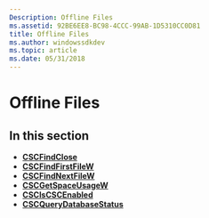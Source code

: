 ```yaml
---
Description: Offline Files
ms.assetid: 92BE6EE8-BC98-4CCC-99AB-1D5310CC0D81
title: Offline Files
ms.author: windowssdkdev
ms.topic: article
ms.date: 05/31/2018
---
```


# Offline Files

## In this section

-   [**CSCFindClose**](cscfindclose.md)
-   [**CSCFindFirstFileW**](cscfindfirstfilew.md)
-   [**CSCFindNextFileW**](cscfindnextfilew.md)
-   [**CSCGetSpaceUsageW**](cscgetspaceusagew.md)
-   [**CSCIsCSCEnabled**](csciscscenabled.md)
-   [**CSCQueryDatabaseStatus**](cscquerydatabasestatus.md)

 

 



